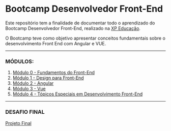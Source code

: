 # Bootcamp Desenvolvedor Front-End
Este repositório tem a finalidade de documentar todo o aprendizado do Bootcamp Desenvolvedor Front-End, realizado na [XP Educação](https://www.xpeducacao.com.br/). 

O Bootcamp teve como objetivo apresentar conceitos fundamentais sobre o desenvolvimento Front End com Angular e VUE.

---

### MÓDULOS:

1. [Módulo 0 - Fundamentos do Front-End](modulos/modulo-0)
2. [Módulo 1 - Design para Front-End](modulos/modulo-1)
3. [Módulo 2 - Angular](modulos/modulo-2)
4. [Módulo 3 - Vue](modulos/modulo-3)
5. [Módulo 4 - Tópicos Especiais em Desenvolvimento Front-End](modulos/modulo-4)

---

### DESAFIO FINAL

[Projeto Final]()
